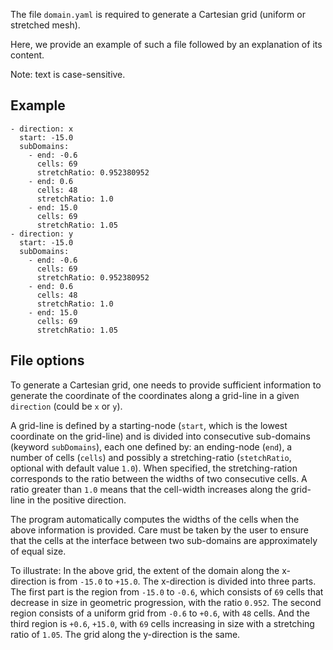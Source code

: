 The file `domain.yaml` is required to generate a Cartesian grid (uniform or stretched mesh).

Here, we provide an example of such a file followed by an explanation of its content.

Note: text is case-sensitive.


## Example

    - direction: x
      start: -15.0
      subDomains:
        - end: -0.6
          cells: 69
          stretchRatio: 0.952380952
        - end: 0.6
          cells: 48
          stretchRatio: 1.0
        - end: 15.0
          cells: 69
          stretchRatio: 1.05
    - direction: y
      start: -15.0
      subDomains:
        - end: -0.6
          cells: 69
          stretchRatio: 0.952380952
        - end: 0.6
          cells: 48
          stretchRatio: 1.0
        - end: 15.0
          cells: 69
          stretchRatio: 1.05


## File options

To generate a Cartesian grid, one needs to provide sufficient information to generate the coordinate of the coordinates along a grid-line in a given `direction` (could be `x` or `y`).

A grid-line is defined by a starting-node (`start`, which is the lowest coordinate on the grid-line) and is divided into consecutive sub-domains (keyword `subDomains`), each one defined by: an ending-node (`end`), a number of cells (`cells`) and possibly a stretching-ratio (`stetchRatio`, optional with default value `1.0`). When specified, the stretching-ration corresponds to the ratio between the widths of two consecutive cells. A ratio greater than `1.0` means that the cell-width increases along the grid-line in the positive direction.

The program automatically computes the widths of the cells when the above information is provided. Care must be taken by the user to ensure that the cells at the interface between two sub-domains are approximately of equal size.

To illustrate: In the above grid, the extent of the domain along the x-direction is from `-15.0` to `+15.0`. The x-direction is divided into three parts. The first part is the region from `-15.0` to `-0.6`, which consists of `69` cells that decrease in size in geometric progression, with the ratio `0.952`. The second region consists of a uniform grid from `-0.6` to `+0.6`, with `48` cells. And the third region is `+0.6`, `+15.0`, with `69` cells increasing in size with a stretching ratio of `1.05`. The grid along the y-direction is the same.

